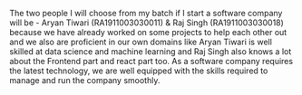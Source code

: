 The two people I will choose from my batch if I start a software company will be - Aryan Tiwari (RA1911003030011) & Raj Singh (RA1911003030018) because we have already worked on some projects to help each other out and we also are proficient in our own domains like Aryan Tiwari is well skilled at data science and machine learning and Raj Singh also knows a lot about the Frontend part and react part too. As a software company requires the latest technology, we are well equipped with the skills required to manage and run the company smoothly.